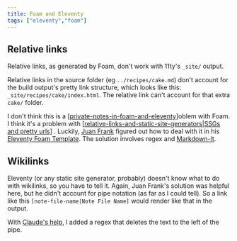 ```yaml
---
title: Foam and Eleventy
tags: ["eleventy","foam"]
---
```


## Relative links

Relative links, as generated by Foam, don't work with 11ty's `_site/` output.

Relative links in the source folder (eg `../recipes/cake.md`) don't account for the build output's pretty link structure, which looks like this: `_site/recipes/cake/index.html`. The relative link can't account for that extra `cake/` folder.

I don't think this is a [[private-notes-in-foam-and-eleventy]]oblem with Foam. I think it's a problem with  [[relative-links-and-static-site-generators|SSGs and pretty urls]] . Luckily, [Juan Frank](https://github.com/juanfrank77) figured out how to deal with it in his [Eleventy Foam Template](https://github.com/juanfrank77/foam-eleventy-template). The solution involves regex and [Markdown-It](https://markdown-it.github.io).

## Wikilinks

Eleventy (or any static site generator, probably) doesn't know what to do with wikilinks, so you have to tell it. Again, Juan Frank's solution was helpful here, but he didn't account for pipe notation (as far as I could tell). So a link like this `[note-file-name|Note File Name]` would render like that in the output.

With [Claude's help](https://claude.ai/new), I added a regex that deletes the text to the left of the pipe.



[//begin]: # "Autogenerated link references for markdown compatibility"
[private-notes-in-foam-and-eleventy]: private-notes-in-foam-and-eleventy "Private Notes in Foam and Eleventy"
[relative-links-and-static-site-generators|SSGs and pretty urls]: relative-links-and-static-site-generators "Relative Links and Static Site Generators"
[//end]: # "Autogenerated link references"